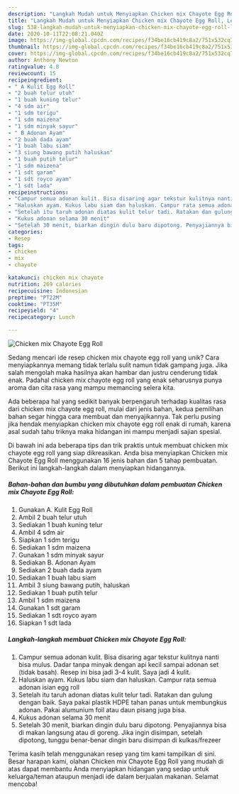 ```yaml
---
description: "Langkah Mudah untuk Menyiapkan Chicken mix Chayote Egg Roll, Lezat"
title: "Langkah Mudah untuk Menyiapkan Chicken mix Chayote Egg Roll, Lezat"
slug: 538-langkah-mudah-untuk-menyiapkan-chicken-mix-chayote-egg-roll-lezat
date: 2020-10-11T22:08:21.040Z
image: https://img-global.cpcdn.com/recipes/f34be16cb419c8a2/751x532cq70/chicken-mix-chayote-egg-roll-foto-resep-utama.jpg
thumbnail: https://img-global.cpcdn.com/recipes/f34be16cb419c8a2/751x532cq70/chicken-mix-chayote-egg-roll-foto-resep-utama.jpg
cover: https://img-global.cpcdn.com/recipes/f34be16cb419c8a2/751x532cq70/chicken-mix-chayote-egg-roll-foto-resep-utama.jpg
author: Anthony Newton
ratingvalue: 4.8
reviewcount: 15
recipeingredient:
- " A Kulit Egg Roll"
- "2 buah telur utuh"
- "1 buah kuning telur"
- "4 sdm air"
- "1 sdm terigu"
- "1 sdm maizena"
- "1 sdm minyak sayur"
- " B Adonan Ayam"
- "2 buah dada ayam"
- "1 buah labu siam"
- "3 siung bawang putih haluskan"
- "1 buah putih telur"
- "1 sdm maizena"
- "1 sdt garam"
- "1 sdt royco ayam"
- "1 sdt lada"
recipeinstructions:
- "Campur semua adonan kulit. Bisa disaring agar tekstur kulitnya nanti bisa mulus. Dadar tanpa minyak dengan api kecil sampai adonan set (tidak basah). Resep ini bisa jadi 3-4 kulit. Saya jadi 4 kulit."
- "Haluskan ayam. Kukus labu siam dan haluskan. Campur rata semua adonan isian egg roll"
- "Setelah itu taruh adonan diatas kulit telur tadi. Ratakan dan gulung dengan baik. Saya pakai plastik HDPE tahan panas untuk membungkus adonan. Pakai alumunium foil atau daun pisang juga bisa."
- "Kukus adonan selama 30 menit"
- "Setelah 30 menit, biarkan dingin dulu baru dipotong. Penyajiannya bisa di makan langsung atau di goreng. Jika ingin disimpan, setelah dipotong, tunggu benar-benar dingin baru disimpan di kulkas/frezeer"
categories:
- Resep
tags:
- chicken
- mix
- chayote

katakunci: chicken mix chayote 
nutrition: 269 calories
recipecuisine: Indonesian
preptime: "PT22M"
cooktime: "PT35M"
recipeyield: "4"
recipecategory: Lunch

---
```



![Chicken mix Chayote Egg Roll](https://img-global.cpcdn.com/recipes/f34be16cb419c8a2/751x532cq70/chicken-mix-chayote-egg-roll-foto-resep-utama.jpg)

Sedang mencari ide resep chicken mix chayote egg roll yang unik? Cara menyiapkannya memang tidak terlalu sulit namun tidak gampang juga. Jika salah mengolah maka hasilnya akan hambar dan justru cenderung tidak enak. Padahal chicken mix chayote egg roll yang enak seharusnya punya aroma dan cita rasa yang mampu memancing selera kita.



Ada beberapa hal yang sedikit banyak berpengaruh terhadap kualitas rasa dari chicken mix chayote egg roll, mulai dari jenis bahan, kedua pemilihan bahan segar hingga cara membuat dan menyajikannya. Tak perlu pusing jika hendak menyiapkan chicken mix chayote egg roll enak di rumah, karena asal sudah tahu triknya maka hidangan ini mampu menjadi sajian spesial.


Di bawah ini ada beberapa tips dan trik praktis untuk membuat chicken mix chayote egg roll yang siap dikreasikan. Anda bisa menyiapkan Chicken mix Chayote Egg Roll menggunakan 16 jenis bahan dan 5 tahap pembuatan. Berikut ini langkah-langkah dalam menyiapkan hidangannya.

<!--inarticleads1-->

##### Bahan-bahan dan bumbu yang dibutuhkan dalam pembuatan Chicken mix Chayote Egg Roll:

1. Gunakan  A. Kulit Egg Roll
1. Ambil 2 buah telur utuh
1. Sediakan 1 buah kuning telur
1. Ambil 4 sdm air
1. Siapkan 1 sdm terigu
1. Sediakan 1 sdm maizena
1. Gunakan 1 sdm minyak sayur
1. Sediakan  B. Adonan Ayam
1. Sediakan 2 buah dada ayam
1. Sediakan 1 buah labu siam
1. Ambil 3 siung bawang putih, haluskan
1. Sediakan 1 buah putih telur
1. Ambil 1 sdm maizena
1. Gunakan 1 sdt garam
1. Sediakan 1 sdt royco ayam
1. Siapkan 1 sdt lada




<!--inarticleads2-->

##### Langkah-langkah membuat Chicken mix Chayote Egg Roll:

1. Campur semua adonan kulit. Bisa disaring agar tekstur kulitnya nanti bisa mulus. Dadar tanpa minyak dengan api kecil sampai adonan set (tidak basah). Resep ini bisa jadi 3-4 kulit. Saya jadi 4 kulit.
1. Haluskan ayam. Kukus labu siam dan haluskan. Campur rata semua adonan isian egg roll
1. Setelah itu taruh adonan diatas kulit telur tadi. Ratakan dan gulung dengan baik. Saya pakai plastik HDPE tahan panas untuk membungkus adonan. Pakai alumunium foil atau daun pisang juga bisa.
1. Kukus adonan selama 30 menit
1. Setelah 30 menit, biarkan dingin dulu baru dipotong. Penyajiannya bisa di makan langsung atau di goreng. Jika ingin disimpan, setelah dipotong, tunggu benar-benar dingin baru disimpan di kulkas/frezeer




Terima kasih telah menggunakan resep yang tim kami tampilkan di sini. Besar harapan kami, olahan Chicken mix Chayote Egg Roll yang mudah di atas dapat membantu Anda menyiapkan hidangan yang sedap untuk keluarga/teman ataupun menjadi ide dalam berjualan makanan. Selamat mencoba!
